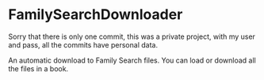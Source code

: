 # FamilySearchDownloader
Sorry that there is only one commit, this was a private project, with my user and pass, all the commits have personal data.

An automatic download to Family Search files. You can load or download all the files in a book.
